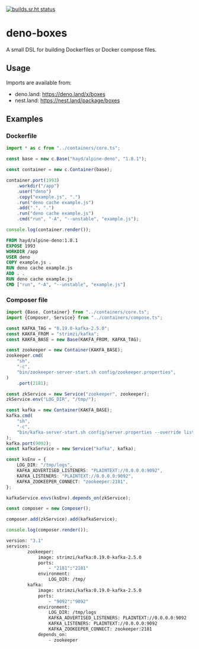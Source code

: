 [![builds.sr.ht status](https://builds.sr.ht/~ruivieira/deno-boxes/commits/.build.yml.svg)](https://builds.sr.ht/~ruivieira/deno-boxes/commits/.build.yml?)

# deno-boxes

A small DSL for building Dockerfiles or Docker compose files.

## Usage

Imports are available from:

- deno.land: https://deno.land/x/boxes
- nest.land: https://nest.land/package/boxes

## Examples

### Dockerfile

```typescript
import * as c from "../containers/core.ts";

const base = new c.Base("hayd/alpine-deno", "1.8.1");

const container = new c.Container(base);

container.port(1993)
    .workdir("/app")
    .user("deno")
    .copy("example.js", ".")
    .run("deno cache example.js")
    .add(".", ".")
    .run("deno cache example.js")
    .cmd("run", "-A", "--unstable", "example.js");

console.log(container.render());
```

```dockerfile
FROM hayd/alpine-deno:1.8.1
EXPOSE 1993
WORKDIR /app
USER deno
COPY example.js .
RUN deno cache example.js
ADD . .
RUN deno cache example.js
CMD ["run", "-A", "--unstable", "example.js"]
```

### Composer file

```typescript
import {Base, Container} from "../containers/core.ts";
import {Composer, Service} from "../containers/compose.ts";

const KAFKA_TAG = "0.19.0-kafka-2.5.0";
const KAKFA_FROM = "strimzi/kafka";
const KAKFA_BASE = new Base(KAKFA_FROM, KAFKA_TAG);

const zookeeper = new Container(KAKFA_BASE);
zookeeper.cmd(
    "sh",
    "-c",
    "bin/zookeeper-server-start.sh config/zookeeper.properties",
)
    .port(2181);

const zkService = new Service("zookeeper", zookeeper);
zkService.env("LOG_DIR", "/tmp/");

const kafka = new Container(KAKFA_BASE);
kafka.cmd(
    "sh",
    "-c",
    "bin/kafka-server-start.sh config/server.properties --override listeners=$${KAFKA_LISTENERS} --override advertised.listeners=$${KAFKA_ADVERTISED_LISTENERS} --override zookeeper.connect=$${KAFKA_ZOOKEEPER_CONNECT}",
);
kafka.port(9092);
const kafkaService = new Service("kafka", kafka);

const ksEnv = {
    LOG_DIR: "/tmp/logs",
    KAFKA_ADVERTISED_LISTENERS: "PLAINTEXT://0.0.0.0:9092",
    KAFKA_LISTENERS: "PLAINTEXT://0.0.0.0:9092",
    KAFKA_ZOOKEEPER_CONNECT: "zookeeper:2181",
};

kafkaService.envs(ksEnv).depends_on(zkService);

const composer = new Composer();

composer.add(zkService).add(kafkaService);

console.log(composer.render());
```

```dockerfile
version: "3.1"
services:
		zookeeper:
			image: strimzi/kafka:0.19.0-kafka-2.5.0
			ports:
				- "2181":"2181"
			environment:
				LOG_DIR: /tmp/
		kafka:
			image: strimzi/kafka:0.19.0-kafka-2.5.0
			ports:
				- "9092":"9092"
			environment:
				LOG_DIR: /tmp/logs
				KAFKA_ADVERTISED_LISTENERS: PLAINTEXT://0.0.0.0:9092
				KAFKA_LISTENERS: PLAINTEXT://0.0.0.0:9092
				KAFKA_ZOOKEEPER_CONNECT: zookeeper:2181
			depends_on:
				- zookeeper
```
